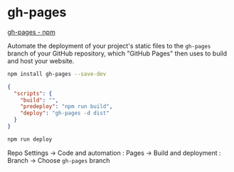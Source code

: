 # gh-pages

[gh-pages - npm](https://www.npmjs.com/package/gh-pages)

Automate the deployment of your project's static files to the `gh-pages` branch of your GitHub repository, which "GitHub Pages" then uses to build and host your website.

```bash
npm install gh-pages --save-dev
```

```json
{
  "scripts": {
    "build": "",
    "predeploy": "npm run build",
    "deploy": "gh-pages -d dist"
  }
}
```

```bash
npm run deploy
```

Repo Settings -> Code and automation : Pages -> Build and deployment : Branch -> Choose `gh-pages` branch

